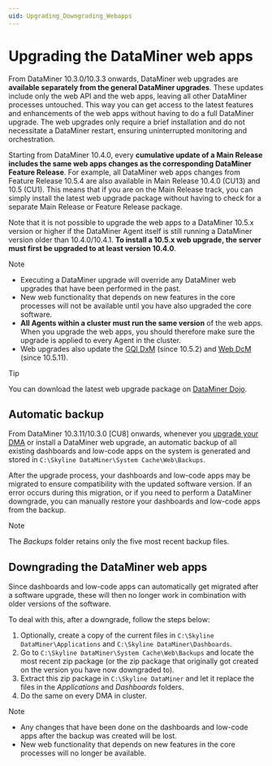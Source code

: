 ```yaml
---
uid: Upgrading_Downgrading_Webapps
---
```


# Upgrading the DataMiner web apps

From DataMiner 10.3.0/10.3.3 onwards, DataMiner web upgrades are **available separately from the general DataMiner upgrades**. These updates include only the web API and the web apps, leaving all other DataMiner processes untouched. This way you can get access to the latest features and enhancements of the web apps without having to do a full DataMiner upgrade. The web upgrades only require a brief installation and do not necessitate a DataMiner restart, ensuring uninterrupted monitoring and orchestration.

Starting from DataMiner 10.4.0, every **cumulative update of a Main Release includes the same web apps changes as the corresponding DataMiner Feature Release**. For example, all DataMiner web apps changes from Feature Release 10.5.4 are also available in Main Release 10.4.0 (CU13) and 10.5 (CU1). This means that if you are on the Main Release track, you can simply install the latest web upgrade package without having to check for a separate Main Release or Feature Release package. <!-- It also means that if you for example build a low-code app using the latest DataMiner Feature Release, your app will also be compatible with the latest Main Release cumulative updates. (This comment can be published once GQI DxM becomes the default in a 10.5.x Feature Release, as backwards compatibility will apply from DataMiner 10.5.0 onwards.) -->

Note that it is not possible to upgrade the web apps to a DataMiner 10.5.x version or higher if the DataMiner Agent itself is still running a DataMiner version older than 10.4.0/10.4.1. **To install a 10.5.x web upgrade, the server must first be upgraded to at least version 10.4.0**.<!--RN 41395-->

> [!NOTE]
>
> - Executing a DataMiner upgrade will override any DataMiner web upgrades that have been performed in the past.
> - New web functionality that depends on new features in the core processes will not be available until you have also upgraded the core software.
> - **All Agents within a cluster must run the same version** of the web apps. When you upgrade the web apps, you should therefore make sure the upgrade is applied to every Agent in the cluster.
> - Web upgrades also update the [GQI DxM](xref:GQI_DxM) (since 10.5.2) and [Web DcM](xref:DataMinerExtensionModules#web) (since 10.5.11).

> [!TIP]
> You can download the latest web upgrade package on [DataMiner Dojo](https://community.dataminer.services/dataminer-web-upgrade-packages/).

## Automatic backup

From DataMiner 10.3.11/10.3.0 [CU8] onwards<!--RN 37413-->, whenever you [upgrade your DMA](xref:Upgrading_a_DataMiner_Agent) or install a DataMiner web upgrade, an automatic backup of all existing dashboards and low-code apps on the system is generated and stored in `C:\Skyline DataMiner\System Cache\Web\Backups`.

After the upgrade process, your dashboards and low-code apps may be migrated to ensure compatibility with the updated software version. If an error occurs during this migration, or if you need to perform a DataMiner downgrade, you can manually restore your dashboards and low-code apps from the backup.

> [!NOTE]
> The *Backups* folder retains only the five most recent backup files.

## Downgrading the DataMiner web apps

Since dashboards and low-code apps can automatically get migrated after a software upgrade, these will then no longer work in combination with older versions of the software.

To deal with this, after a downgrade, follow the steps below:

1. Optionally, create a copy of the current files in `C:\Skyline DataMiner\Applications` and `C:\Skyline DataMiner\Dashboards`.
1. Go to `C:\Skyline DataMiner\System Cache\Web\Backups` and locate the most recent zip package (or the zip package that originally got created on the version you have now downgraded to).
1. Extract this zip package in `C:\Skyline DataMiner` and let it replace the files in the *Applications* and *Dashboards* folders.
1. Do the same on every DMA in cluster.

> [!NOTE]
>
> - Any changes that have been done on the dashboards and low-code apps after the backup was created will be lost.
> - New web functionality that depends on new features in the core processes will no longer be available.
